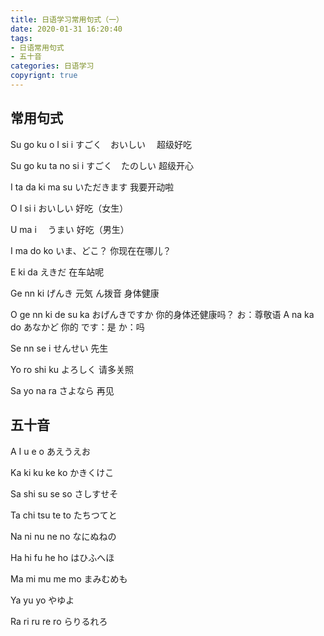 ```yaml
---
title: 日语学习常用句式（一）
date: 2020-01-31 16:20:40
tags:
- 日语常用句式
- 五十音
categories: 日语学习
copyrignt: true
---
```


## 常用句式
Su go ku o I si i
すごく　おいしい　
超级好吃

Su go ku ta no si i
すごく　たのしい
超级开心

I ta da ki ma su
いただきます
我要开动啦
<!--more-->
O I si i
おいしい
好吃（女生）

U ma i　
うまい
好吃（男生）

I ma do ko
いま、どこ？
你现在在哪儿？

E ki da
えきだ
在车站呢

Ge nn ki
げんき
元気
ん拨音
身体健康

O ge nn ki de su ka
おげんきですか
你的身体还健康吗？
お：尊敬语
A na ka do
あなかど
你的
です：是
か：吗

Se nn se i
せんせい
先生

Yo ro shi ku
よろしく
请多关照

Sa yo na ra
さよなら
再见

## 五十音
A I u e o
あえうえお

Ka ki ku ke ko
かきくけこ

Sa shi su se so
さしすせそ

Ta chi tsu te to
たちつてと

Na ni nu ne no
なにぬねの

Ha hi fu he ho
はひふへほ

Ma mi mu me mo
まみむめも

Ya yu yo
やゆよ

Ra ri ru re ro
らりるれろ




